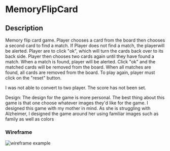 # MemoryFlipCard

## Description

Memory flip card game. 
Player chooses a card from the board then chooses a second card to find a match.
If Player does not find a match, the playerwill be alerted.  Player are to click "ok",
which will turn the cards back over to its back side.  Player then chooses two cards again
until they have found a match.  When a match is found, player will be alerted.  Click "ok"
and the matched cards will be removed from the board. When all matches are found, all cards 
are removed from the board.  To play again, player must click on the "reset" button.

I was not able to convert to two player.
The score has not been set.

Design:
The design for the game is more personal.  The best thing about this game is that one 
choose whatever images they'd like for the game.  I designed this game with my mother 
in mind.  As she is struggling with Alzheimer, I designed the game around her using 
familiar images such as family as well as colors


### Wireframe

![wireframe example](https://bl3302files.storage.live.com/y4mc9TTu8eCr7jFRsME1KoSPpqkGzJ283cMuWfo3gCa-qQ5Y0mV-YK0D1UPlJ9-qSpcFQz33pdvaONJ6G0ySuv675c1HeMKPCCnjUlRO_-r6VrkL8ppsut1BhZ0zy27Y4QROVq5-WQGqbmK0lV71iYGygVfKtaTxnFuVFKKQq9zxDQAZ3KWozGntowKSFrCI5Jk?width=964&height=544&cropmode=none "wireframe example")
